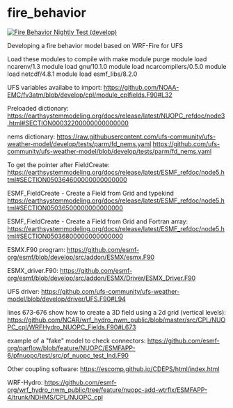 # fire_behavior

[![Fire Behavior Nightly Test (develop)](https://github.com/NCAR/fire_behavior/actions/workflows/develop_test.yml/badge.svg?event=schedule)](https://github.com/NCAR/fire_behavior/actions/workflows/develop_test.yml)

Developing a fire behavior model based on WRF-Fire for UFS

Load these modules to compile with make
module purge
module load ncarenv/1.3
module load gnu/10.1.0
module load ncarcompilers/0.5.0
module load netcdf/4.8.1
module load esmf_libs/8.2.0

UFS variables availabe to import:
https://github.com/NOAA-EMC/fv3atm/blob/develop/cpl/module_cplfields.F90#L32

Preloaded dictionary:
https://earthsystemmodeling.org/docs/release/latest/NUOPC_refdoc/node3.html#SECTION00032200000000000000

nems dictionary:
https://raw.githubusercontent.com/ufs-community/ufs-weather-model/develop/tests/parm/fd_nems.yaml
https://github.com/ufs-community/ufs-weather-model/blob/develop/tests/parm/fd_nems.yaml

To get the pointer after FieldCreate:
https://earthsystemmodeling.org/docs/release/latest/ESMF_refdoc/node5.html#SECTION050364600000000000000

ESMF_FieldCreate - Create a Field from Grid and typekind
https://earthsystemmodeling.org/docs/release/latest/ESMF_refdoc/node5.html#SECTION05036500000000000000

ESMF_FieldCreate - Create a Field from Grid and Fortran array:
https://earthsystemmodeling.org/docs/release/latest/ESMF_refdoc/node5.html#SECTION05036800000000000000

ESMX.F90 program:
https://github.com/esmf-org/esmf/blob/develop/src/addon/ESMX/esmx.F90

ESMX_driver.F90:
https://github.com/esmf-org/esmf/blob/develop/src/addon/ESMX/Driver/ESMX_Driver.F90

UFS driver:
https://github.com/ufs-community/ufs-weather-model/blob/develop/driver/UFS.F90#L94

lines 673-676 show how to create a 3D field using a 2d grid (vertical levels):
https://github.com/NCAR/wrf_hydro_nwm_public/blob/master/src/CPL/NUOPC_cpl/WRFHydro_NUOPC_Fields.F90#L673

example of a "fake" model to check connectors:
https://github.com/esmf-org/parflow/blob/feature/NUOPC/ESMFAPP-6/pfnuopc/test/src/pf_nuopc_test_lnd.F90

Other coupling software:
https://escomp.github.io/CDEPS/html/index.html

WRF-Hydro:
https://github.com/esmf-org/wrf_hydro_nwm_public/tree/feature/nuopc-add-wtrflx/ESMFAPP-4/trunk/NDHMS/CPL/NUOPC_cpl

